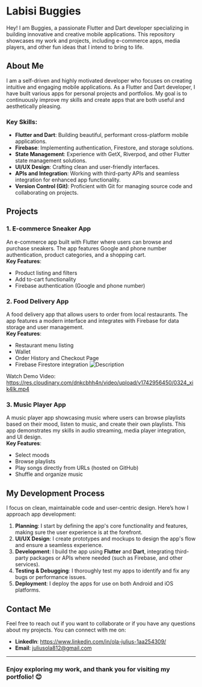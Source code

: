 # Labisi Buggies

Hey! I am Buggies, a passionate Flutter and Dart developer specializing in building innovative and creative mobile applications. This repository showcases my work and projects, including e-commerce apps, media players, and other fun ideas that I intend to bring to life.

## About Me

I am a self-driven and highly motivated developer who focuses on creating intuitive and engaging mobile applications. As a Flutter and Dart developer, I have built various apps for personal projects and portfolios. My goal is to continuously improve my skills and create apps that are both useful and aesthetically pleasing.

### Key Skills:
- **Flutter and Dart**: Building beautiful, performant cross-platform mobile applications.
- **Firebase**: Implementing authentication, Firestore, and storage solutions.
- **State Management**: Experience with GetX, Riverpod, and other Flutter state management solutions.
- **UI/UX Design**: Crafting clean and user-friendly interfaces.
- **APIs and Integration**: Working with third-party APIs and seamless integration for enhanced app functionality.
- **Version Control (Git)**: Proficient with Git for managing source code and collaborating on projects.

## Projects

### 1. **E-commerce Sneaker App**  
An e-commerce app built with Flutter where users can browse and purchase sneakers. The app features Google and phone number authentication, product categories, and a shopping cart.  
**Key Features**:
- Product listing and filters
- Add to-cart functionality
- Firebase authentication (Google and phone number)

### 2. **Food Delivery App**  
A food delivery app that allows users to order from local restaurants. The app features a modern interface and integrates with Firebase for data storage and user management.  
**Key Features**:
- Restaurant menu listing
- Wallet
- Order History and Checkout Page
- Firebase Firestore integration
![Description](ezgif.com-video-to-gif-converter.gif)

Watch Demo Video: https://res.cloudinary.com/dnkcbhh4n/video/upload/v1742956450/0324_xik4lk.mp4

### 3. **Music Player App**  
A music player app showcasing music where users can browse playlists based on their mood, listen to music, and create their own playlists. This app demonstrates my skills in audio streaming, media player integration, and UI design.  
**Key Features**:
- Select moods
- Browse playlists
- Play songs directly from URLs (hosted on GitHub)
- Shuffle and organize music

## My Development Process

I focus on clean, maintainable code and user-centric design. Here’s how I approach app development:

1. **Planning**: I start by defining the app's core functionality and features, making sure the user experience is at the forefront.
2. **UI/UX Design**: I create prototypes and mockups to design the app's flow and ensure a seamless experience.
3. **Development**: I build the app using **Flutter** and **Dart**, integrating third-party packages or APIs where needed (such as Firebase, and other services).
4. **Testing & Debugging**: I thoroughly test my apps to identify and fix any bugs or performance issues.
5. **Deployment**: I deploy the apps for use on both Android and iOS platforms.

## Contact Me

Feel free to reach out if you want to collaborate or if you have any questions about my projects. You can connect with me on:

- **LinkedIn**: https://www.linkedin.com/in/ola-julius-1aa254309/
- **Email**: juliusola812@gmail.com

---

### Enjoy exploring my work, and thank you for visiting my portfolio! 😊

